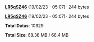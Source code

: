 [**LR5qSZ46**](/data/LR5qSZ46.txt) (19/02/23 - 05:07)- 244 bytes

[**LR5qSZ46**](/data/LR5qSZ46.txt) (19/02/23 - 05:07)- 244 bytes

**Total Datas**: 10629

**Total Size**: 68.38 MB / 68.4 MB